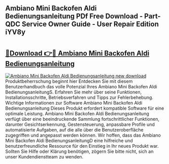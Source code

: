 ## Ambiano Mini Backofen Aldi Bedienungsanleitung PDf Free Download - Part-QDC Service Owner Guide - User Repair Edition iYV8y

# <h2><a href="http://df1cm23.blite.top/?on=Ambiano+Mini+Backofen+Aldi+Bedienungsanleitung">🔗Download 👉🔴 Ambiano Mini Backofen Aldi Bedienungsanleitung</a></h2>

[![Ambiano Mini Backofen Aldi Bedienungsanleitung new download](https://i.imgur.com/lujVjoI.png)](http://df1cm23.blite.top/?on=Ambiano+Mini+Backofen+Aldi+Bedienungsanleitung)
Produktbeherrschung beginnt hier Entdecken Sie mit diesem Benutzerhandbuch das volle Potenzial Ihres Ambiano Mini Backofen Aldi BedienungsanleitungS. Erfahren Sie mehr über seine Funktionen, Installationsschritte, Betriebsverfahren und Tipps zur Fehlerbehebung. Wichtige Informationen zur Software Ambiano Mini Backofen Aldi Bedienungsanleitung Dieses Produkt erfordert kompatible Software für eine optimale Leistung. Ambiano Mini Backofen Aldi Bedienungsanleitung verfügt über eine beeindruckende Sammlung fortschrittlicher Funktionen, darunter Gesichtserkennung, Gestensteuerung, anpassbare Profile und automatisierte Aufgaben, auf die alle über die Benutzeroberfläche zugegriffen und angepasst werden können. Wir hoffen, dass das Ambiano Mini Backofen Aldi BedienungsanleitungD eine hilfreiche und benutzerfreundliche Ressource für den Einstieg in Ihr neues Produkt war. Sollten Sie Hilfe oder Klärung benötigen, zögern Sie bitte nicht, sich an unser Kundendienstteam zu wenden.
